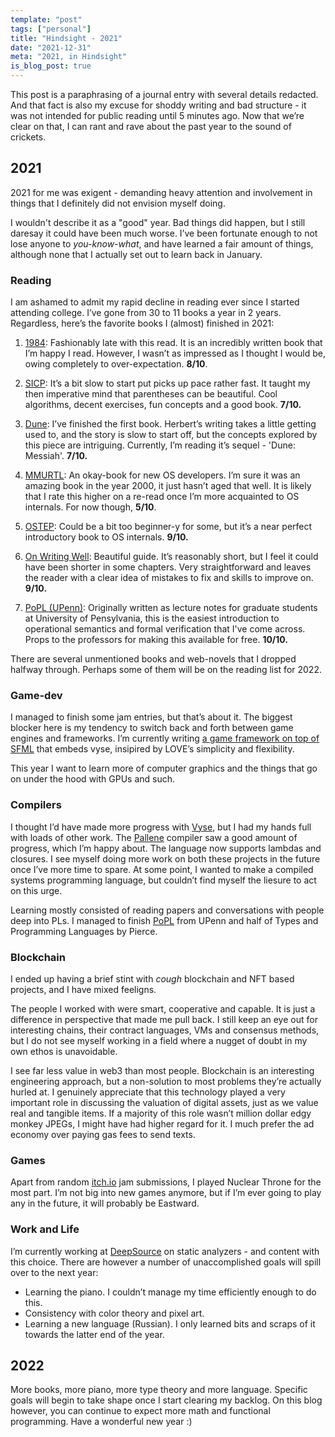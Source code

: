 ```yaml
---
template: "post"
tags: ["personal"]
title: "Hindsight - 2021"
date: "2021-12-31"
meta: "2021, in Hindsight"
is_blog_post: true
---
```


This post is a paraphrasing of a journal entry with several details redacted.
And that fact is also my excuse for shoddy writing and bad structure -
it was not intended for public reading until 5 minutes ago.
Now that we’re clear on that, I can rant and rave about the past year to the sound of crickets.

## 2021

2021 for me was exigent -
demanding heavy attention and involvement in things that I definitely did not envision myself doing.

I wouldn't describe it as a "good" year.
Bad things did happen, but I still daresay it could have been much worse.
I’ve been fortunate enough to not lose anyone to _you-know-what_,
and have learned a fair amount of things,
although none that I actually set out to learn back in January.

### Reading

I am ashamed to admit my rapid decline in reading ever since I started attending college.
I’ve gone from 30 to 11 books a year in 2 years.
Regardless, here’s the favorite books I (almost) finished in 2021:

1. [1984](https://en.wikipedia.org/wiki/Nineteen_Eighty-Four): Fashionably late with this read.
   It is an incredibly written book that I’m happy I read.
   However, I wasn’t as impressed as I thought I would be, owing completely to over-expectation.
   **8/10**.

2. [SICP](https://mitpress.mit.edu/sites/default/files/sicp/full-text/book/book.html):
   It’s a bit slow to start put picks up pace rather fast.
   It taught my then imperative mind that parentheses can be beautiful.
   Cool algorithms, decent exercises, fun concepts and a good book.
   **7/10.**

3. [Dune](<https://en.wikipedia.org/wiki/Dune_(novel)>):
   I’ve finished the first book.
   Herbert’s writing takes a little getting used to, and the story is slow to start off,
   but the concepts explored by this piece are intriguing.
   Currently, I’m reading it’s sequel - 'Dune: Messiah'. **7/10.**

4. [MMURTL](http://www.ipdatacorp.com/mmurtl/): An okay-book for new OS developers.
   I’m sure it was an amazing book in the year 2000, it just hasn’t aged that well.
   It is likely that I rate this higher on a re-read once I’m more acquainted to OS internals.
   For now though, **5/10**.

5. [OSTEP](https://pages.cs.wisc.edu/~remzi/OSTEP/): Could be a bit too beginner-y for some,
   but it’s a near perfect introductory book to OS internals. **9/10.**

6. [On Writing Well](https://www.amazon.in/Writing-Wel-Classic-Guide-Nonfiction/dp/0060891548):
   Beautiful guide.
   It’s reasonably short, but I feel it could have been shorter in some chapters.
   Very straightforward and leaves the reader with a clear idea of mistakes to fix and skills to improve on.
   **9/10.**

7. [PoPL (UPenn)](https://www.cis.upenn.edu/~cis120/archive/19fa/notes/120notes.pdf):
   Originally written as lecture notes for graduate students at University of Pensylvania,
   this is the easiest introduction to operational semantics and formal verification that I've come across.
   Props to the professors for making this available for free. **10/10.**

There are several unmentioned books and web-novels that I dropped halfway through.
Perhaps some of them will be on the reading list for 2022.

### Game-dev

I managed to finish some jam entries, but that’s about it.
The biggest blocker here is my tendency to switch back and forth between game engines and frameworks.
I’m currently writing [a game framework on top of SFML](https://github.com/cpp-gamedev/wex) that embeds vyse,
insipired by LOVE’s simplicity and flexibility.

This year I want to learn more of computer graphics and the things that go on under the hood with GPUs and such.

### Compilers

I thought I’d have made more progress with [Vyse](https://injuly.in/vyse/),
but I had my hands full with loads of other work.
The [Pallene](https://github.com/pallene-lang/pallene) compiler saw a good amount of progress, which I’m happy about.
The language now supports lambdas and closures.
I see myself doing more work on both these projects in the future once I’ve more time to spare.
At some point, I wanted to make a compiled systems programming language,
but couldn’t find myself the liesure to act on this urge.

Learning mostly consisted of reading papers and conversations with people deep into PLs.
I managed to finish [PoPL](https://www.cis.upenn.edu/~cis120/archive/19fa/notes/120notes.pdf) from UPenn and half of Types and Programming Languages by Pierce.

### Blockchain

I ended up having a brief stint with _cough_ blockchain and NFT based projects, and I have mixed feeligns.

The people I worked with were smart, cooperative and capable.
It is just a difference in perspective that made me pull back.
I still keep an eye out for interesting chains, their contract languages, VMs and consensus methods,
but I do not see myself working in a field where a nugget of doubt in my own ethos is unavoidable.

I see far less value in web3 than most people.
Blockchain is an interesting engineering approach, but a non-solution to most problems they’re actually hurled at.
I genuinely appreciate that this technology played a very important role in discussing the valuation of digital assets,
just as we value real and tangible items.
If a majority of this role wasn’t million dollar edgy monkey JPEGs,
I might have had higher regard for it.
I much prefer the ad economy over paying gas fees to send texts.

### Games

Apart from random [itch.io](http://itch.io) jam submissions, I played Nuclear Throne for the most part.
I’m not big into new games anymore, but if I’m ever going to play any in the future, it will probably be Eastward.

### Work and Life

I’m currently working at [DeepSource](https://deepsource.com/) on static analyzers - and content with this choice.
There are however a number of unaccomplished goals will spill over to the next year:

- Learning the piano. I couldn’t manage my time efficiently enough to do this.
- Consistency with color theory and pixel art.
- Learning a new language (Russian).
  I only learned bits and scraps of it towards the latter end of the year.

## 2022

More books, more piano, more type theory and more language.
Specific goals will begin to take shape once I start clearing my backlog.
On this blog however, you can continue to expect more math and functional programming.
Have a wonderful new year :)
